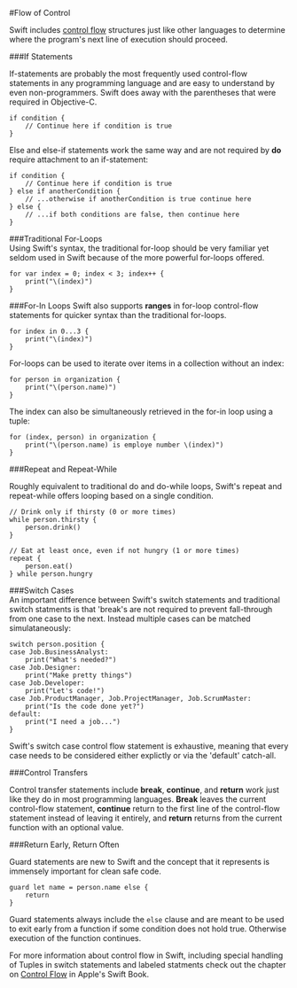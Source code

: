 #Flow of Control  

Swift includes [control flow](https://en.wikipedia.org/wiki/Control_flow)   structures just like other languages to determine where the program's next line of execution should proceed.  

###If Statements  

If-statements are probably the most frequently used control-flow statements in any programming language and are easy to understand by even non-programmers. Swift does away with the parentheses that were required in Objective-C.  
```
if condition {
    // Continue here if condition is true
}
```

Else and else-if statements work the same way and are not required by **do** require attachment to an if-statement:  
```
if condition {
    // Continue here if condition is true
} else if anotherCondition {
    // ...otherwise if anotherCondition is true continue here
} else {
    // ...if both conditions are false, then continue here
}
```

###Traditional For-Loops  
Using Swift's syntax, the traditional for-loop should be very familiar yet seldom used in Swift because of the more powerful for-loops offered.
```
for var index = 0; index < 3; index++ {
    print("\(index)")
}
```

###For-In Loops
Swift also supports **ranges** in for-loop control-flow statements for quicker syntax than the traditional for-loops.  
```
for index in 0...3 {
    print("\(index)")
}
```

For-loops can be used to iterate over items in a collection without an index:  
```
for person in organization {
    print("\(person.name)")
}
```

The index can also be simultaneously retrieved in the for-in loop using a tuple:  
```
for (index, person) in organization {
    print("\(person.name) is employe number \(index)")
}
```

###Repeat and Repeat-While  

Roughly equivalent to traditional do and do-while loops, Swift's repeat and repeat-while offers looping based on a single condition.  

```
// Drink only if thirsty (0 or more times)
while person.thirsty {
    person.drink()
}

// Eat at least once, even if not hungry (1 or more times)
repeat {
    person.eat()
} while person.hungry
```

###Switch Cases  
An important difference between Swift's switch statements and traditional switch statments is that 'break's are not required to prevent fall-through from one case to the next. Instead multiple cases can be matched simulataneously:  
```
switch person.position {
case Job.BusinessAnalyst:
    print("What's needed?")
case Job.Designer:
    print("Make pretty things")
case Job.Developer:
    print("Let's code!")
case Job.ProductManager, Job.ProjectManager, Job.ScrumMaster:
    print("Is the code done yet?")
default:
    print("I need a job...")
}
```

Swift's switch case control flow statement is exhaustive, meaning that every case needs to be considered either explictly or via the 'default' catch-all.  

###Control Transfers  

Control transfer statements include **break**, **continue**, and **return** work just like they do in most programming languages. **Break** leaves the current control-flow statement, **continue** return to the first line of the control-flow statement instead of leaving it entirely, and **return** returns from the current function with an optional value.

###Return Early, Return Often  

Guard statements are new to Swift and the concept that it represents is immensely important for clean safe code.  

```
guard let name = person.name else {
    return
}
```

Guard statements always include the `else` clause and are meant to be used to exit early from a function if some condition does not hold true. Otherwise execution of the function continues.  

For more information about control flow in Swift, including special handling of Tuples in switch statements and labeled statments check out the chapter on [Control Flow](https://developer.apple.com/library/ios/documentation/Swift/Conceptual/Swift_Programming_Language/ControlFlow.html) in Apple's Swift Book.  
